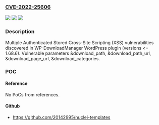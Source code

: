 ### [CVE-2022-25606](https://cve.mitre.org/cgi-bin/cvename.cgi?name=CVE-2022-25606)
![](https://img.shields.io/static/v1?label=Product&message=WP-DownloadManager%20(WordPress)&color=blue)
![](https://img.shields.io/static/v1?label=Version&message=%3C%3D%201.68.5%3C%3D%201.68.5%20&color=brighgreen)
![](https://img.shields.io/static/v1?label=Vulnerability&message=CWE-79%20Cross-site%20Scripting%20(XSS)&color=brighgreen)

### Description

Multiple Authenticated Stored Cross-Site Scripting (XSS) vulnerabilities discovered in WP-DownloadManager WordPress plugin (versions <= 1.68.6). Vulnerable parameters &download_path, &download_path_url, &download_page_url, &download_categories.

### POC

#### Reference
No PoCs from references.

#### Github
- https://github.com/20142995/nuclei-templates

